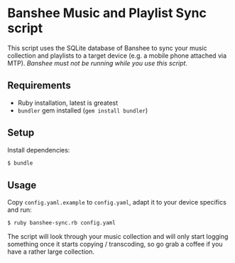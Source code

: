 # Banshee Music and Playlist Sync script

This script uses the SQLite database of Banshee to sync your music collection and playlists to a target device (e.g. a mobile phone attached via MTP). *Banshee must not be running while you use this script.*

## Requirements

* Ruby installation, latest is greatest
* `bundler` gem installed (`gem install bundler`)

## Setup

Install dependencies:

```bash
$ bundle
```

## Usage

Copy `config.yaml.example` to `config.yaml`, adapt it to your device specifics and run:

```bash
$ ruby banshee-sync.rb config.yaml
```

The script will look through your music collection and will only start logging something once it starts copying / transcoding, so go grab a coffee if you have a rather large collection.
